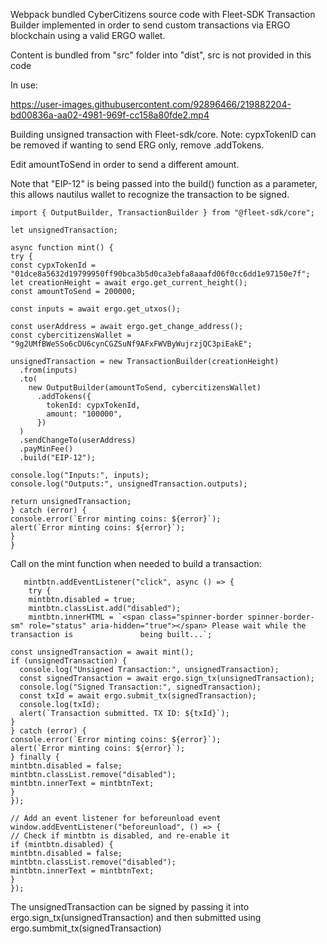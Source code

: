 Webpack bundled CyberCitizens source code with Fleet-SDK Transaction Builder implemented in order to send custom transactions via ERGO blockchain using a valid ERGO wallet.

Content is bundled from "src" folder into "dist", src is not provided in this code

In use: 

https://user-images.githubusercontent.com/92896466/219882204-bd00836a-aa02-4981-969f-cc158a80fde2.mp4


Building unsigned transaction with Fleet-sdk/core. Note: cypxTokenID can be removed if wanting to send ERG only, remove .addTokens.

Edit amountToSend in order to send a different amount.

Note that "EIP-12" is being passed into the build() function as a parameter, this allows nautilus wallet to recognize the transaction to be signed.

    import { OutputBuilder, TransactionBuilder } from "@fleet-sdk/core";

    let unsignedTransaction;

    async function mint() {
    try {
    const cypxTokenId = "01dce8a5632d19799950ff90bca3b5d0ca3ebfa8aaafd06f0cc6dd1e97150e7f";
    let creationHeight = await ergo.get_current_height();
    const amountToSend = 200000;

    const inputs = await ergo.get_utxos();
  
    const userAddress = await ergo.get_change_address();
    const cybercitizensWallet = "9g2UMfBWeSSo6cDU6cynCGZSuNf9AFxFWVByWujrzjQC3piEakE";

    unsignedTransaction = new TransactionBuilder(creationHeight)
      .from(inputs)
      .to(
        new OutputBuilder(amountToSend, cybercitizensWallet)
          .addTokens({
            tokenId: cypxTokenId,
            amount: "100000",
          })
      )
      .sendChangeTo(userAddress)
      .payMinFee()
      .build("EIP-12");

    console.log("Inputs:", inputs);
    console.log("Outputs:", unsignedTransaction.outputs);

    return unsignedTransaction;
    } catch (error) {
    console.error(`Error minting coins: ${error}`); 
    alert(`Error minting coins: ${error}`);
    }
    }


Call on the mint function when needed to build a transaction: 


       mintbtn.addEventListener("click", async () => {
        try {
        mintbtn.disabled = true;
        mintbtn.classList.add("disabled");
        mintbtn.innerHTML = `<span class="spinner-border spinner-border-sm" role="status" aria-hidden="true"></span> Please wait while the transaction is               being built...`;

    const unsignedTransaction = await mint();
    if (unsignedTransaction) {
      console.log("Unsigned Transaction:", unsignedTransaction);
      const signedTransaction = await ergo.sign_tx(unsignedTransaction);
      console.log("Signed Transaction:", signedTransaction);
      const txId = await ergo.submit_tx(signedTransaction);
      console.log(txId);
      alert(`Transaction submitted. TX ID: ${txId}`);
    }
    } catch (error) {
    console.error(`Error minting coins: ${error}`);
    alert(`Error minting coins: ${error}`);
    } finally {
    mintbtn.disabled = false;
    mintbtn.classList.remove("disabled");
    mintbtn.innerText = mintbtnText;
    }
    });

    // Add an event listener for beforeunload event
    window.addEventListener("beforeunload", () => {
    // Check if mintbtn is disabled, and re-enable it
    if (mintbtn.disabled) {
    mintbtn.disabled = false;
    mintbtn.classList.remove("disabled");
    mintbtn.innerText = mintbtnText;
    }
    });
    
   The unsignedTransaction can be signed by passing it into ergo.sign_tx(unsignedTransaction) and then submitted using ergo.sumbmit_tx(signedTransaction)
